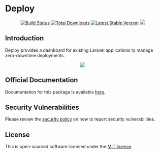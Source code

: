# Deploy

<p align="center">
    <a href="https://github.com/itsjeffro/deploy/actions"><img src="https://github.com/itsjeffro/deploy/workflows/tests/badge.svg" alt="Build Status"></a>
    <a href="https://packagist.org/packages/itsjeffro/deploy"><img src="https://poser.pugx.org/itsjeffro/deploy/d/total.svg" alt="Total Downloads"></a>
    <a href="https://packagist.org/packages/itsjeffro/deploy"><img src="https://poser.pugx.org/itsjeffro/deploy/v/stable.svg" alt="Latest Stable Version"></a>
    <a href="https://packagist.org/packages/itsjeffro/deploy"><img src="https://poser.pugx.org/itsjeffro/deploy/license.svg"></a>
</p>

## Introduction

Deploy provides a dashboard for existing Laravel applications to manage zero-downtime deployments.

<p align="center">
    <img src="https://res.cloudinary.com/dz4tjswiv/image/upload/v1616410536/deploy_v2.png">
</p>

## Official Documentation

Documentation for this package is available [here](http://deploy.itsjeffro.com).

## Security Vulnerabilities

Please review the [security policy](https://github.com/itsjeffro/deploy/security/policy) on how to report security vulnerabilities.

## License

This is open-sourced software licensed under the [MIT license](README.md).